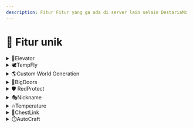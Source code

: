 ```yaml
---
description: Fitur Fitur yang ga ada di server lain selain DestariaMc
---
```


# 🚀 Fitur unik

<details>

<summary>🥏Elevator</summary>

Elevator bisa dibuat dengan shulker box, chest, dan beberapa wool. Elevator bisa digunakan dengan keybind, Jump(keatas) dan Sneak(kebawah). Recipe Elevator bisa di cari di Crafting table.

</details>

<details>

<summary><span data-gb-custom-inline data-tag="emoji" data-code="1f54a">🕊</span>TempFly</summary>

TempFly atau Temporary Fly adalah fitur gratis yang bisa diakses semua rank di destaria, namun rank rank standar ada batas waktu untuk waktu terbangnya, semakin bagus rank nya semakin tinggi batas waktu nya, tidak seperti server lain yang butuh bayar dulu agar bisa terbang. <mark style="color:blue;">**/fly**</mark>

</details>

<details>

<summary><span data-gb-custom-inline data-tag="emoji" data-code="1f30e">🌎</span>Custom World Generation</summary>

Tahukah kamu bahwa DestariaMc adalah SATU satunya server indonesia yang menggunakan Custom world generator? ini artinya destaria bisa membuat biome biome unik dan structure sctructure secara otomatis dan alami

<img src="../.gitbook/assets/2023-01-31_19.52.31.png" alt="" data-size="original">

</details>

<details>

<summary><span data-gb-custom-inline data-tag="emoji" data-code="1f6aa">🚪</span>BigDoors</summary>

Dengan Fitur ini, kamu dapat mengcustom Pintu mu! kamu dapat membuka dan mentutup pintu dengan animasi yang keren! Hampir tidak ada server lain yang mempunyai Fitur seperti ini, Dengan adanya fitur ini kamu dapat membuat jalan rahasia yang hanya kamu sendiri bisa buka lewat <mark style="color:blue;">**/bdm**</mark>

</details>

<details>

<summary>🛡 RedProtect</summary>

RedProtect atau biasa dipanggil rp adalah fitur yang digunakan untuk ngeclaim area yang sudah ditentukan untuk membuat area yang sudah di claim tidak bisa dihancurkan oleh player lain yang belum di add member di dalam area claim tersebut.\
Jika kamu masih bingung gimana cara untuk ngeclaim rp, kamu bisa ketik <mark style="color:blue;">**/caraclaim**</mark> atau <mark style="color:blue;">**/warp tutorial**</mark> di chat.

</details>

<details>

<summary>🎭Nickname</summary>

Seperti namanya, fitur ini memperbolehkan kamu untuk men-Disguise nickname minecraft kamu menjadi nama yang kamu mau <mark style="color:blue;">**/nick**</mark> (Donatur+ Rank)

</details>

<details>

<summary>🔥Temperature</summary>

Temperature bisa dilihat di scoreboard mu. Temp bisa dipengaruh oleh biome, dan block. \
Jika Temperature mu terlalu tinggi kamu bisa saja mendapatkan Effect slowness 1 sampai slowness 3, jika kamu di dessert kamu bisa sampai terbakar jika terlalu lama di temperature tinggi.\
Jika Temperature mu terlalu rendah, kamu bisa terkena effect beku dan memperlambat jalanmu, kamu juga bisa terkena effect hunger.

</details>

<details>

<summary>💼ChestLink</summary>

Seperti namanya, fitur ChestLink merupakan fitur yang dapat memudahkan penggunanya saat menyimpan barang di Chest dengan cara menhubungkan isi Chest dengan Chest lainnya. Kamu bisa menggunakan ChestLink dengan command <mark style="color:blue;">**/chestlink help**</mark>



</details>

<details>

<summary>⏱️AutoCraft</summary>

Fitur AutoCraft merupakan fitur yang dapat digunakan bersamaan dengan ChestLink. Fitur AutoCraft sendiri digunakan untuk mengcraft suatu barang dengan cepat / auto. Fitur ini hanya dapat digunakan oleh rank Ksatria, Bahaduri, dan rank- rank seterusnya. Kamu bisa menggunakan fitur AutoCraft dengan command <mark style="color:blue;">**/autocraft help**</mark>

</details>
